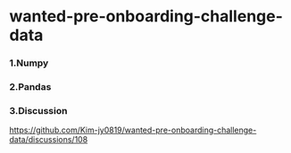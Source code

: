 # wanted-pre-onboarding-challenge-data
### 1.Numpy
### 2.Pandas
### 3.Discussion
https://github.com/Kim-jy0819/wanted-pre-onboarding-challenge-data/discussions/108
